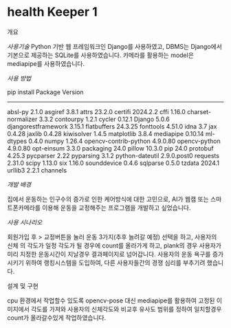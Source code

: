# health Keeper 1

개요

*사용기술* 
Python 기반 웹 프레임워크인 Django를 사용하였고, 
DBMS는 Django에서 기본으로 제공하는 SQLite를 사용하였습니다. 
카메라를 활용하는 model은 mediapipe를 사용하였습니다.

*사용 방법*

pip install Package               Version
--------------------- -----------
absl-py               2.1.0
asgiref               3.8.1
attrs                 23.2.0
certifi               2024.2.2
cffi                  1.16.0
charset-normalizer    3.3.2
contourpy             1.2.1
cycler                0.12.1
Django                5.0.6
djangorestframework   3.15.1
flatbuffers           24.3.25
fonttools             4.51.0
idna                  3.7
jax                   0.4.28
jaxlib                0.4.28
kiwisolver            1.4.5
matplotlib            3.8.4
mediapipe             0.10.14
ml-dtypes             0.4.0
numpy                 1.26.4
opencv-contrib-python 4.9.0.80
opencv-python         4.9.0.80
opt-einsum            3.3.0
packaging             24.0
pillow                10.3.0
pip                   24.0
protobuf              4.25.3
pycparser             2.22
pyparsing             3.1.2
python-dateutil       2.9.0.post0
requests              2.31.0
scipy                 1.13.0
six                   1.16.0
sounddevice           0.4.6
sqlparse              0.5.0
tzdata                2024.1
urllib3               2.2.1
channels


*개발 배경*

집에서 운동하는 인구수의 증가로 인한 케어방식에 대한 고민으로, AI가 웹캠 또는 스마트폰카메라를 이용해 운동을 교정해주는 프로그램을 개발하고 싶었습니다.

*사용 시나리오*

회원가입 후 > 교정버튼을 눌러 운동 3가지(추후 늘려갈 예정) 선택을 하고, 사용자의 신체 의 각도가 일정 각도가 될 경우에 count를 올라가게 하고, plank의 경우 사용자가 미리 지정한 운동시간이 지날경우 결과페이지로 넘어갑니다.
사용자의 운동 욕구를 증가시키기 위하여 랭킹시스템을 도입하여, 다른 사용자들간의 경쟁 심리를 부추기려 했습니다.

설계 및 구현

cpu 환경에서 작업할수 있도록 opencv-pose 대신 mediapipe를 활용하여 고정된 이미지에서 각도를 가져와 사용자의 신체각도와 비교후 유사도 범위를 정하여 일치할경우 count가 올라갈수있게 작업하였습니다.

